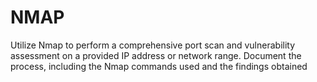 # NMAP
Utilize Nmap to perform a comprehensive port scan and vulnerability assessment on a provided IP address or network range. Document the process, including the Nmap commands used and the findings obtained
